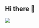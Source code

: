 ## Hi there 👋
![](https://github-profile-trophy.vercel.app/?username=iroda1130&theme=radical&no-frame=false&no-bg=false&margin-w=4)

<!--
**iroda1130/iroda1130** is a ✨ _special_ ✨ repository because its `README.md` (this file) appears on your GitHub profile.

Here are some ideas to get you started:

- 🔭 I’m currently working on ...
- 🌱 I’m currently learning ...
- 👯 I’m looking to collaborate on ...
- 🤔 I’m looking for help with ...
- 💬 Ask me about ...
- 📫 How to reach me: ...
- 😄 Pronouns: ...
- ⚡ Fun fact: ...
-->
